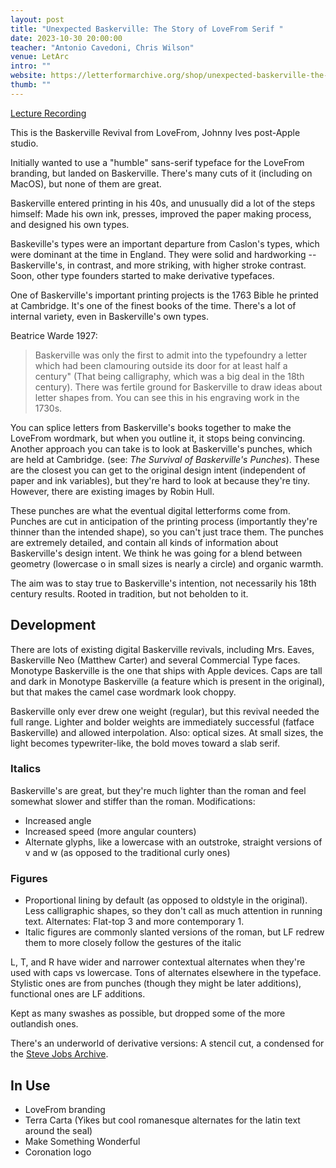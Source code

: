 ```yaml
---
layout: post
title: "Unexpected Baskerville: The Story of LoveFrom Serif "
date: 2023-10-30 20:00:00
teacher: "Antonio Cavedoni, Chris Wilson"
venue: LetArc
intro: ""
website: https://letterformarchive.org/shop/unexpected-baskerville-the-story-of-lovefrom-serif/?mc_cid=fc67f7f0c4&mc_eid=4942b30970#video
thumb: ""
---
```


[Lecture Recording](https://letterformarchive.org/shop/unexpected-baskerville-the-story-of-lovefrom-serif/?mc_cid=fc67f7f0c4&mc_eid=4942b30970#video)

This is the Baskerville Revival from LoveFrom, Johnny Ives post-Apple studio.

Initially wanted to use a "humble" sans-serif typeface for the LoveFrom branding, but landed on Baskerville. There's many cuts of it (including on MacOS), but none of them are great.

Baskerville entered printing in his 40s, and unusually did a lot of the steps himself: Made his own ink, presses, improved the paper making process, and designed his own types.

Baskeville's types were an important departure from Caslon's types, which were dominant at the time in England. They were solid and hardworking -- Baskerville's, in contrast, and more striking, with higher stroke contrast. Soon, other type founders started to make derivative typefaces.

One of Baskerville's important printing projects is the 1763 Bible he printed at Cambridge. It's one of the finest books of the time. There's a lot of internal variety, even in Baskerville's own types.

Beatrice Warde 1927:

> Baskerville was only the first to admit into the typefoundry a letter which had been clamouring outside its door for at least half a century" (That being calligraphy, which was a big deal in the 18th century). There was fertile ground for Baskerville to draw ideas about letter shapes from. You can see this in his engraving work in the 1730s.

You can splice letters from Baskerville's books together to make the LoveFrom wordmark, but when you outline it, it stops being convincing. Another approach you can take is to look at Baskerville's punches, which are held at Cambridge. (see: _The Survival of Baskerville's Punches_). These are the closest you can get to the original design intent (independent of paper and ink variables), but they're hard to look at because they're tiny. However, there are existing images by Robin Hull.

These punches are what the eventual digital letterforms come from. Punches are cut in anticipation of the printing process (importantly they're thinner than the intended shape), so you can't just trace them. The punches are extremely detailed, and contain all kinds of information about Baskerville's design intent. We think he was going for a blend between geometry (lowercase o in small sizes is nearly a circle) and organic warmth.

The aim was to stay true to Baskerville's intention, not necessarily his 18th century results. Rooted in tradition, but not beholden to it.

## Development

There are lots of existing digital Baskerville revivals, including Mrs. Eaves, Baskerville Neo (Matthew Carter) and several Commercial Type faces. Monotype Baskerville is the one that ships with Apple devices. Caps are tall and dark in Monotype Baskerville (a feature which is present in the original), but that makes the camel case wordmark look choppy.

Baskerville only ever drew one weight (regular), but this revival needed the full range. Lighter and bolder weights are immediately successful (fatface Baskerville) and allowed interpolation. Also: optical sizes. At small sizes, the light becomes typewriter-like, the bold moves toward a slab serif.

### Italics

Baskerville's are great, but they're much lighter than the roman and feel somewhat slower and stiffer than the roman. Modifications:

- Increased angle
- Increased speed (more angular counters)
- Alternate glyphs, like a lowercase with an outstroke, straight versions of v and w (as opposed to the traditional curly ones)

### Figures

- Proportional lining by default (as opposed to oldstyle in the original). Less calligraphic shapes, so they don't call as much attention in running text. Alternates: Flat-top 3 and more contemporary 1.
- Italic figures are commonly slanted versions of the roman, but LF redrew them to more closely follow the gestures of the italic

L, T, and R have wider and narrower contextual alternates when they're used with caps vs lowercase. Tons of alternates elsewhere in the typeface. Stylistic ones are from punches (though they might be later additions), functional ones are LF additions.

Kept as many swashes as possible, but dropped some of the more outlandish ones.

There's an underworld of derivative versions: A stencil cut, a condensed for the [Steve Jobs Archive](https://www.nytimes.com/2022/10/22/technology/steve-jobs-archive.html).

## In Use

- LoveFrom branding
- Terra Carta (Yikes but cool romanesque alternates for the latin text around the seal)
- Make Something Wonderful
- Coronation logo
